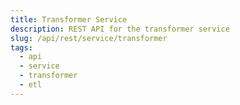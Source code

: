 ```yaml
---
title: Transformer Service
description: REST API for the transformer service
slug: /api/rest/service/transformer
tags:
  - api
  - service
  - transformer
  - etl
---
```

